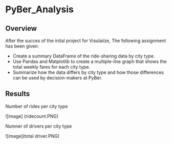 # PyBer_Analysis

## Overview
After the succes of the inital project for Visulaiize, The following assignment has been given:
* Create a summary DataFrame of the ride-sharing data by city type.
* Use Pandas and Matplotlib to create a multiple-line graph that shows the total weekly fares for each city type. 
* Summarize how the data differs by city type and how those differences can be used by decision-makers at PyBer.

## Results

Number of rides per city type

![image] (ridecount.PNG)

Numner of drivers per city type

![image](total driver.PNG)

